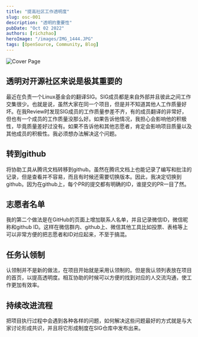 ```yaml
---
title: "提高社区工作透明度"
slug: osc-001
description: "透明的重要性"
pubDate: "Oct 02 2022"
authors: [richzhao]
heroImage: "/images/IMG_1444.JPG"
tags: [OpenSource, Community, Blog]
---
```


![Cover Page](/images/IMG_1444.JPG)

## 透明对开源社区来说是极其重要的

最近在负责一个Linux基金会的翻译SIG。SIG成员都是来自外部并且彼此之间工作交集很少。也就是说，虽然大家在同一个项目，但是并不知道其他人工作质量好坏。在我Review时发现SIG成员的工作质量参差不齐，有的成员翻译的非常好，但也有一个成员的工作质量没那么好。如果告诉他情况，我担心会影响他的积极性，毕竟质量差好过没有。如果不告诉他和其他志愿者，肯定会影响项目质量以及其他成员的积极性。我必须想办法解决这个问题。

## 转到github

将协助工具从腾讯文档转移到github。虽然在腾讯文档上也能记录了编写和批注的记录，但是查看并不容易，而且有时候还需要切换版本。因此，我决定切换到github。因为在github上，每个PR的提交都有明确的ID，谁提交的PR一目了然。

## 志愿者名单

我的第二个做法是在GitHub的页面上增加联系人名单，并且记录微信ID，微信昵称和github ID。这样在微信群内、github上、微信其他工具比如投票、表格等上可以非常方便的把志愿者和ID对应起来，不至于搞混。

## 任务认领制

认领制并不是新的做法，在项目开始就是采用认领制的。但是我认领列表放在项目的首页，以提高透明度。相互协助的时候可以方便的找到对应的人交流沟通，使工作更加有效率。

## 持续改进流程

把项目执行过程中会遇到各种各样的问题，如何解决这些问题最好的方式就是与大家讨论形成共识，并且将它形成制度在SIG仓库中发布出来。
